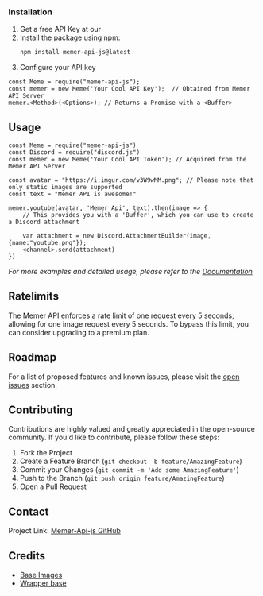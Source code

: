 ### Installation

1. Get a free API Key at our 
2. Install the package using npm:
   ```sh
   npm install memer-api-js@latest
   ```
3. Configure your API key
```JS
const Meme = require("memer-api-js");
const memer = new Meme('Your Cool API Key');  // Obtained from Memer API Server
memer.<Method>(<Options>); // Returns a Promise with a <Buffer>
```



<!-- !! USAGE EXAMPLES !! -->
## Usage

```JS
const Meme = require("memer-api-js")
const Discord = require("discord.js")
const memer = new Meme('Your Cool API Token'); // Acquired from the Memer API Server

const avatar = "https://i.imgur.com/v3W9wMM.png"; // Please note that only static images are supported
const text = "Memer API is awesome!"

memer.youtube(avatar, 'Memer Api', text).then(image => {
    // This provides you with a 'Buffer', which you can use to create a Discord attachment
    
    var attachment = new Discord.AttachmentBuilder(image, {name:"youtube.png"});
    <channel>.send(attachment)
})
```
_For more examples and detailed usage, please refer to the [Documentation](https://memer-api-js.js.org)_


<!-- !! LIMITS !! -->
## Ratelimits
The Memer API enforces a rate limit of one request every 5 seconds, allowing for one image request every 5 seconds. To bypass this limit, you can consider upgrading to a premium plan. 

<!-- !! ROADMAP !! -->
## Roadmap

For a list of proposed features and known issues, please visit the [open issues](https://github.com/Yash094/Memer-API-js/issues) section.



<!-- !! CONTRIBUTING !! -->
## Contributing

Contributions are highly valued and greatly appreciated in the open-source community. If you'd like to contribute, please follow these steps:

1. Fork the Project
2. Create a Feature Branch (`git checkout -b feature/AmazingFeature`)
3. Commit your Changes (`git commit -m 'Add some AmazingFeature'`)
4. Push to the Branch (`git push origin feature/AmazingFeature`)
5. Open a Pull Request


<!-- !! CONTACT !! -->
## Contact

Project Link: [Memer-Api-js GitHub](https://github.com/k4itrun/Memer-API-js)



<!-- !! CREDITS !! -->
## Credits
* [Base Images](https://github.com/DankMemer/imgen)
* [Wrapper base](https://github.com/Yash094/Memer-API)
